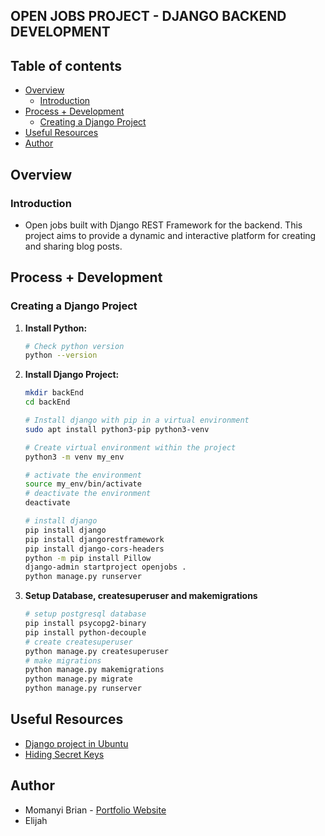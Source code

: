 ## OPEN JOBS PROJECT - DJANGO BACKEND DEVELOPMENT

## Table of contents

- [Overview](#overview)
    - [Introduction](#introduction)
- [Process + Development](#process-+-development)
    - [Creating a Django Project](#creating-a-django-project)
- [Useful Resources](#useful-resources)
- [Author](#author)

## Overview

### Introduction
- Open jobs built with Django REST Framework for the backend. This project aims to provide a dynamic and interactive platform for creating and sharing blog posts.

## Process + Development

### Creating a Django Project

1. **Install Python:**

    ```bash
    # Check python version
    python --version
    ```

2. **Install Django Project:**

    ```bash
    mkdir backEnd
    cd backEnd

    # Install django with pip in a virtual environment
    sudo apt install python3-pip python3-venv

    # Create virtual environment within the project
    python3 -m venv my_env

    # activate the environment
    source my_env/bin/activate
    # deactivate the environment
    deactivate

    # install django
    pip install django
    pip install djangorestframework
    pip install django-cors-headers
    python -m pip install Pillow
    django-admin startproject openjobs .
    python manage.py runserver
    ```

3. **Setup Database, createsuperuser and makemigrations**
    ```bash
    # setup postgresql database
    pip install psycopg2-binary
    pip install python-decouple
    # create createsuperuser
    python manage.py createsuperuser
    # make migrations
    python manage.py makemigrations
    python manage.py migrate
    python manage.py runserver
    ```

## Useful Resources
- [Django project in Ubuntu](https://www.youtube.com/watch?v=BSRN0hC96L8)
- [Hiding Secret Keys](https://medium.com/@natmakesthings/hiding-secret-key-in-django-deployment-on-heroku-59b9640819a)

## Author

- Momanyi Brian - [Portfolio Website](https://momanyi-brian-portfolio.vercel.app)
- Elijah
